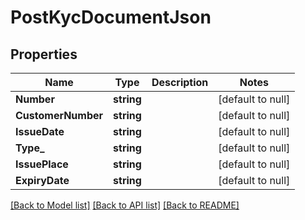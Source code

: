 # PostKycDocumentJson

## Properties
Name | Type | Description | Notes
------------ | ------------- | ------------- | -------------
**Number** | **string** |  | [default to null]
**CustomerNumber** | **string** |  | [default to null]
**IssueDate** | **string** |  | [default to null]
**Type_** | **string** |  | [default to null]
**IssuePlace** | **string** |  | [default to null]
**ExpiryDate** | **string** |  | [default to null]

[[Back to Model list]](../README.md#documentation-for-models) [[Back to API list]](../README.md#documentation-for-api-endpoints) [[Back to README]](../README.md)


